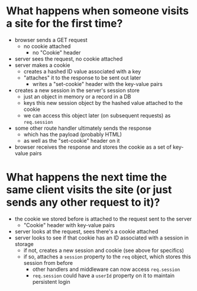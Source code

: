 # What happens when someone visits a site for the first time?

* browser sends a GET request
  * no cookie attached
    * no "Cookie" header
* server sees the request, no cookie attached
* server makes a cookie
  * creates a hashed ID value associated with a key
  * "attaches" it to the response to be sent out later
    * writes a "set-cookie" header with the key-value pairs
* creates a new session in the server's session store
  * just an object in memory or a record in a DB
  * keys this new session object by the hashed value attached to the cookie
  * we can access this object later (on subsequent requests) as `req.session`
* some other route handler ultimately sends the response
  * which has the payload (probably HTML)
  * as well as the "set-cookie" header on it
* browser receives the response and stores the cookie as a set of key-value pairs

# What happens the next time the same client visits the site (or just sends any other request to it)?

* the cookie we stored before is attached to the request sent to the server
  * "Cookie" header with key-value pairs
* server looks at the request, sees there's a cookie attached
* server looks to see if that cookie has an ID associated with a session in storage
  * if not, creates a new session and cookie (see above for specifics)
  * if so, attaches a `session` property to the `req` object, which stores this session from before
    * other handlers and middleware can now access `req.session`
    * `req.session` could have a `userId` property on it to maintain persistent login
